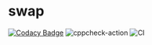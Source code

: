 # swap
[![Codacy Badge](https://api.codacy.com/project/badge/Grade/6ea8b6e3304e4c3e9deaa6f7650aaded)](https://app.codacy.com/manual/stepin104721/swap?utm_source=github.com&utm_medium=referral&utm_content=stepin104721/swap&utm_campaign=Badge_Grade_Dashboard)
![cppcheck-action](https://github.com/stepin104721/swap/workflows/cppcheck-action/badge.svg)
![CI](https://github.com/stepin104721/swap/workflows/CI/badge.svg)
